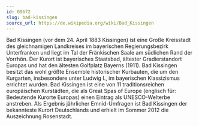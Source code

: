 ```yaml
---
id: 09672
slug: bad-kissingen
source_url: https://de.wikipedia.org/wiki/Bad_Kissingen
---
```


Bad Kissingen (vor dem 24. April 1883 Kissingen) ist eine Große Kreisstadt des gleichnamigen Landkreises im bayerischen Regierungsbezirk Unterfranken und liegt im Tal der Fränkischen Saale am südlichen Rand der Vorrhön. Der Kurort ist bayerisches Staatsbad, ältester Gradierstandort Europas und hat den ältesten Golfplatz Bayerns (1911). Bad Kissingen besitzt das wohl größte Ensemble historischer Kurbauten, die um den Kurgarten, insbesondere unter Ludwig I., im bayerischen Klassizismus errichtet wurden. Bad Kissingen ist eine von 11 traditionsreichen europäischen Kurstädten, die als Great Spas of Europe (englisch für: Bedeutende Kurorte Europas) einen Eintrag als UNESCO-Welterbe anstreben. Als Ergebnis jährlicher Emnid-Umfragen ist Bad Kissingen der bekannteste Kurort Deutschlands und erhielt im Sommer 2012 die Auszeichnung Rosenstadt.
